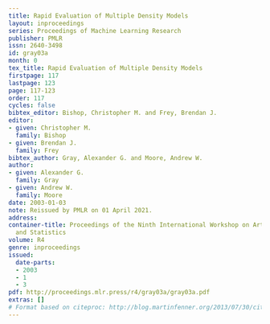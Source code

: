 ```yaml
---
title: Rapid Evaluation of Multiple Density Models
layout: inproceedings
series: Proceedings of Machine Learning Research
publisher: PMLR
issn: 2640-3498
id: gray03a
month: 0
tex_title: Rapid Evaluation of Multiple Density Models
firstpage: 117
lastpage: 123
page: 117-123
order: 117
cycles: false
bibtex_editor: Bishop, Christopher M. and Frey, Brendan J.
editor:
- given: Christopher M.
  family: Bishop
- given: Brendan J.
  family: Frey
bibtex_author: Gray, Alexander G. and Moore, Andrew W.
author:
- given: Alexander G.
  family: Gray
- given: Andrew W.
  family: Moore
date: 2003-01-03
note: Reissued by PMLR on 01 April 2021.
address:
container-title: Proceedings of the Ninth International Workshop on Artificial Intelligence
  and Statistics
volume: R4
genre: inproceedings
issued:
  date-parts:
  - 2003
  - 1
  - 3
pdf: http://proceedings.mlr.press/r4/gray03a/gray03a.pdf
extras: []
# Format based on citeproc: http://blog.martinfenner.org/2013/07/30/citeproc-yaml-for-bibliographies/
---
```

